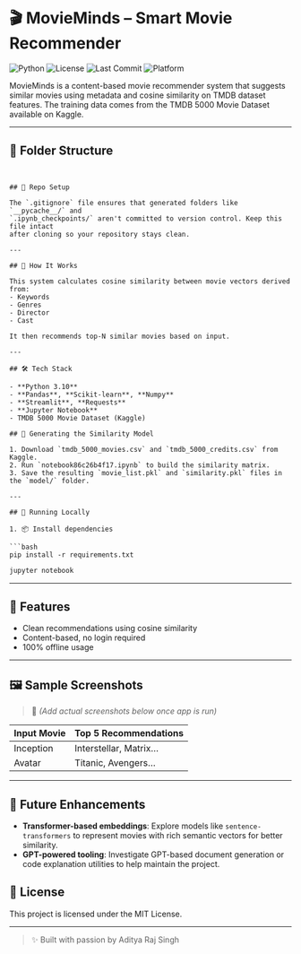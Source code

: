 # 🎬 MovieMinds – Smart Movie Recommender

![Python](https://img.shields.io/badge/python-3.10-blue.svg)
![License](https://img.shields.io/badge/license-MIT-brightgreen)
![Last Commit](https://img.shields.io/github/last-commit/Adityarajsingh2904/MovieMinds-Movie-Recommender)
![Platform](https://img.shields.io/badge/Platform-Jupyter-lightgrey)

MovieMinds is a content-based movie recommender system that suggests similar movies using metadata and cosine similarity on TMDB dataset features.
The training data comes from the TMDB 5000 Movie Dataset available on Kaggle.

---

## 📂 Folder Structure

```


## 📝 Repo Setup

The `.gitignore` file ensures that generated folders like `__pycache__/` and
`.ipynb_checkpoints/` aren't committed to version control. Keep this file intact
after cloning so your repository stays clean.

---

## 🧠 How It Works

This system calculates cosine similarity between movie vectors derived from:
- Keywords
- Genres
- Director
- Cast

It then recommends top-N similar movies based on input.

---

## 🛠 Tech Stack

- **Python 3.10**
- **Pandas**, **Scikit-learn**, **Numpy**
- **Streamlit**, **Requests**
- **Jupyter Notebook**
- TMDB 5000 Movie Dataset (Kaggle)

## 🔧 Generating the Similarity Model

1. Download `tmdb_5000_movies.csv` and `tmdb_5000_credits.csv` from Kaggle.
2. Run `notebook86c26b4f17.ipynb` to build the similarity matrix.
3. Save the resulting `movie_list.pkl` and `similarity.pkl` files in the `model/` folder.

---

## 🚀 Running Locally

1. 📦 Install dependencies

```bash
pip install -r requirements.txt
```



```bash
jupyter notebook
```



---

## 🌟 Features

- Clean recommendations using cosine similarity
- Content-based, no login required
- 100% offline usage

---

## 🖼 Sample Screenshots

> 📌 _(Add actual screenshots below once app is run)_

| Input Movie | Top 5 Recommendations |
|-------------|------------------------|
| Inception   | Interstellar, Matrix…  |
| Avatar      | Titanic, Avengers…     |

---

## 🔮 Future Enhancements

- **Transformer-based embeddings**: Explore models like `sentence-transformers` to represent movies with rich semantic vectors for better similarity.
- **GPT-powered tooling**: Investigate GPT-based document generation or code explanation utilities to help maintain the project.

## 📄 License

This project is licensed under the MIT License.

---

> ✨ Built with passion by Aditya Raj Singh


